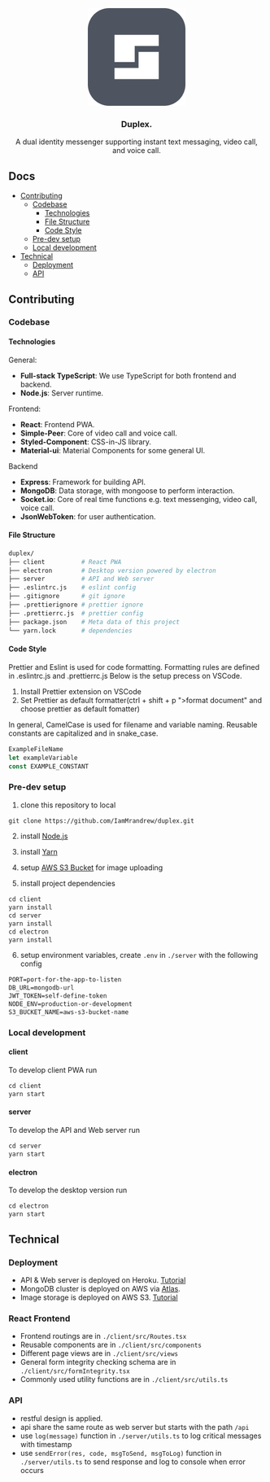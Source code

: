 <div align="center">

  [![Spectrum](./client/public/logo192.png)](https://duplexx.herokuapp.com/)

  ### Duplex.

  A dual identity messenger supporting instant text messaging, video call, and voice call.

</div>

## Docs

- [Contributing](#contributing)
  - [Codebase](#codebase)
    - [Technologies](#technologies)
    - [File Structure](#file-structure)
    - [Code Style](#code-style)
  - [Pre-dev setup](#pre-dev-setup)
  - [Local development](#local-development)
- [Technical](#technical)
  - [Deployment](#deployment)
  - [API](#api)

## Contributing

### Codebase

#### Technologies

General:

- **Full-stack TypeScript**: We use TypeScript for both frontend and backend.
- **Node.js**: Server runtime.

Frontend:
- **React**: Frontend PWA. 
- **Simple-Peer**: Core of video call and voice call. 
- **Styled-Component**: CSS-in-JS library. 
- **Material-ui**: Material Components for some general UI. 

Backend
- **Express**: Framework for building API.
- **MongoDB**: Data storage, with mongoose to perform interaction.
- **Socket.io**: Core of real time functions e.g. text messenging, video call, voice call. 
- **JsonWebToken**: for user authentication. 


#### File Structure

```sh
duplex/
├── client          # React PWA
├── electron        # Desktop version powered by electron
├── server          # API and Web server
├── .eslintrc.js    # eslint config
├── .gitignore      # git ignore  
├── .prettierignore # prettier ignore
├── .prettierrc.js  # prettier config
├── package.json    # Meta data of this project
└── yarn.lock       # dependencies
```

#### Code Style

Prettier and Eslint is used for code formatting. Formatting rules are defined in .eslintrc.js and .prettierrc.js
Below is the setup precess on VSCode.

1. Install Prettier extension on VSCode
2. Set Prettier as default formatter(ctrl + shift + p ">format document" and choose prettier as default fomatter)

In general, CamelCase is used for filename and variable naming. Reusable constants are capitalized and in snake_case. 
```js
ExampleFileName
let exampleVariable
const EXAMPLE_CONSTANT
```

### Pre-dev setup

1. clone this repository to local
```
git clone https://github.com/IamMrandrew/duplex.git
```

2. install [Node.js](https://nodejs.org/en/download/)

3. install [Yarn](https://classic.yarnpkg.com/en/docs/install)

4. setup [AWS S3 Bucket](https://aws.amazon.com/tw/free/?all-free-tier.sort-by=item.additionalFields.SortRank&all-free-tier.sort-order=asc&awsf.Free%20Tier%20Categories=categories%23storage&trk=ps_a134p000006gXrGAAU&trkCampaign=acq_paid_search_brand&sc_channel=PS&sc_campaign=acquisition_HK&sc_publisher=Google&sc_category=Storage&sc_country=HK&sc_geo=CHNA&sc_outcome=acq&sc_detail=aws%20s3&sc_content=S3_e&sc_matchtype=e&sc_segment=490400689170&sc_medium=ACQ-P|PS-GO|Brand|Desktop|SU|Storage|S3|HK|EN|Text&s_kwcid=AL!4422!3!490400689170!e!!g!!aws%20s3&ef_id=Cj0KCQjwsqmEBhDiARIsANV8H3a7_nNqqLZqjTrBME4lUfFCticl5EgFJnTuYU7J1zn9RjaGquWlqw0aAipNEALw_wcB:G:s&s_kwcid=AL!4422!3!490400689170!e!!g!!aws%20s3) for image uploading

5. install project dependencies
```
cd client
yarn install
cd server
yarn install
cd electron
yarn install
```

6. setup environment variables, create `.env` in `./server` with the following config
```
PORT=port-for-the-app-to-listen
DB_URL=mongodb-url
JWT_TOKEN=self-define-token
NODE_ENV=production-or-development
S3_BUCKET_NAME=aws-s3-bucket-name
```

### Local development

#### client
To develop client PWA run
```
cd client
yarn start
```

#### server
To develop the API and Web server run
```
cd server
yarn start
```

#### electron
To develop the desktop version run
```
cd electron
yarn start
```

## Technical

### Deployment

- API & Web server is deployed on Heroku. [Tutorial](https://devcenter.heroku.com/articles/getting-started-with-nodejs)
- MongoDB cluster is deployed on AWS via [Atlas](https://www.mongodb.com/cloud/atlas).
- Image storage is deployed on AWS S3. [Tutorial](https://devcenter.heroku.com/articles/s3)


### React Frontend

- Frontend routings are in `./client/src/Routes.tsx`
- Reusable components are in `./client/src/components`
- Different page views are in `./client/src/views`
- General form integrity checking schema are in `./client/src/formIntegrity.tsx`
- Commonly used utility functions are in `./client/src/utils.ts`

### API

- restful design is applied.
- api share the same route as web server but starts with the path `/api`
- use `log(message)` function in `./server/utils.ts` to log critical messages with timestamp
- use `sendError(res, code, msgToSend, msgToLog)` function in `./server/utils.ts` to send response and log to console when error occurs
